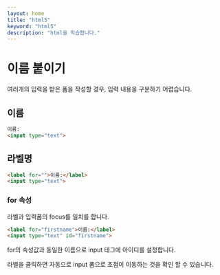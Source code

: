 ```yaml
---
layout: home
title: "html5"
keyword: "html5"
description: "html을 학습합니다."
---
```


# 이름 붙이기
여러개의 입력을 받은 폼을 작성할 경우, 입력 내용을 구분하기 어렵습니다.

## 이름

```html
이름:
<input type="text">
```

## 라벨명

```html
<label for="">이름:</label>
<input type="text">
```
### for 속성
라벨과 입력폼의 focus를 일치를 합니다.

```html
<label for="firstname">이름:</label>
<input type="text" id="firstname">
```

for의 속성값과 동일한 이름으로 input 테그에 아이디를 설정합니다.

라벨을 클릭하면 자동으로 input 폼으로 초점이 이동하는 것을 확인 할 수 있습니다.


